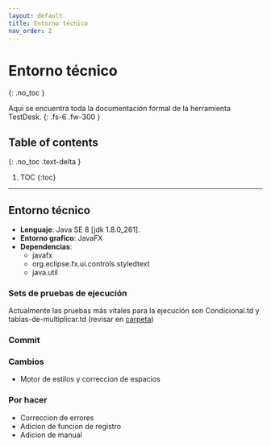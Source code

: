 ```yaml
---
layout: default
title: Entorno técnico
nav_order: 2
---
```


# Entorno técnico
{: .no_toc }


Aqui se encuentra toda la documentación formal de la herramienta TestDesk.
{: .fs-6 .fw-300 }

## Table of contents
{: .no_toc .text-delta }

1. TOC
{:toc}

---

## Entorno técnico

  - **Lenguaje**: Java SE 8 [jdk 1.8.0_261].
  - **Entorno grafico**:  JavaFX
  - **Dependencias**:
    * javafx
    * org.eclipse.fx.ui.controls.styledtext
    * java.util

### Sets de pruebas de ejecución
Actualmente las pruebas más vitales para la ejecución son Condicional.td y tablas-de-multiplicar.td (revisar en [carpeta](https://github.com/BrandonRodriguezC/TestDesk/tree/main/Pruebas))

### Commit

### Cambios
- Motor de estilos y correccion de espacios 

### Por hacer
* Correccion de errores
* Adicion de funcion de registro
* Adicion de manual
